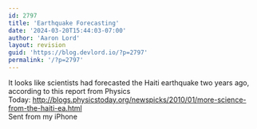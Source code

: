 ```yaml
---
id: 2797
title: 'Earthquake Forecasting'
date: '2024-03-20T15:44:03-07:00'
author: 'Aaron Lord'
layout: revision
guid: 'https://blog.devlord.io/?p=2797'
permalink: '/?p=2797'
---
```


<div>It looks like scientists had forecasted the Haiti earthquake two years ago, according to this report from Physics Today: <a href="http://blogs.physicstoday.org/newspicks/2010/01/more-science-from-the-haiti-ea.html">http://blogs.physicstoday.org/newspicks/2010/01/more-science-from-the-haiti-ea.html</a></div>
Sent from my iPhone